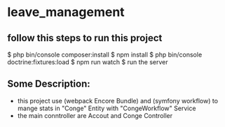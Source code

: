 # leave_management

## follow this steps to run this project

$ php bin/console composer:install
$ npm install
$ php bin/console doctrine:fixtures:load
$ npm run watch
$ run the server

## Some Description:

* this project use (webpack Encore Bundle) and (symfony workflow) to mange stats in "Conge" Entity with "CongeWorkflow" Service
* the main conntroller are Accout and Conge Controller